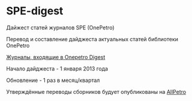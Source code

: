 # SPE-digest
Дайжест статей журналов SPE (OnePetro)

Перевод и составление дайджеста актуальных статей библиотеки OnePetro

[Журналы, входящие в Onepetro Digest](https://www.onepetro.org/journals) 

Начало дайджеста - 1 января 2013 года

Обновление - 1 раз в месяц/квартал

Утверждённые переводы сборников будует опубликованы на [AllPetro](http://www.allpetro.ru)
